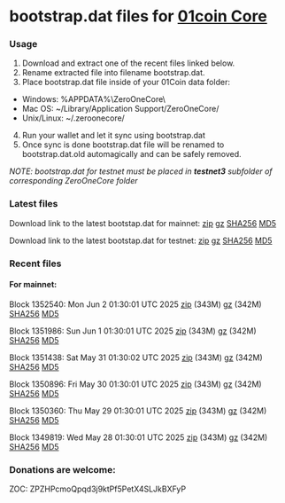 # bootstrap.dat files for [01coin Core](https://01coin.io)

### Usage

1. Download and extract one of the recent files linked below.
2. Rename extracted file into filename bootstrap.dat.
3. Place bootstrap.dat file inside of your 01Coin data folder:
 - Windows: %APPDATA%\ZeroOneCore\
 - Mac OS: ~/Library/Application Support/ZeroOneCore/
 - Unix/Linux: ~/.zeroonecore/
4. Run your wallet and let it sync using bootstrap.dat
5. Once sync is done bootstrap.dat file will be renamed to bootstrap.dat.old automagically and can be safely removed.

_NOTE: bootstrap.dat for testnet must be placed in **testnet3** subfolder of corresponding ZeroOneCore folder_

### Latest files
Download link to the latest bootstap.dat for mainnet: [zip](https://files.01coin.io/mainnet/bootstrap.dat.zip) [gz](https://files.01coin.io/mainnet/bootstrap.dat.tar.gz) [SHA256](https://files.01coin.io/mainnet/sha256.txt) [MD5](https://files.01coin.io/mainnet/md5.txt)

Download link to the latest bootstap.dat for testnet: [zip](https://files.01coin.io/testnet/bootstrap.dat.zip) [gz](https://files.01coin.io/testnet/bootstrap.dat.tar.gz) [SHA256](https://files.01coin.io/testnet/sha256.txt) [MD5](https://files.01coin.io/testnet/md5.txt)

### Recent files

#### For mainnet:

Block 1352540: Mon Jun  2 01:30:01 UTC 2025 [zip](https://files.01coin.io/mainnet/2025-06-02/bootstrap.dat.zip) (343M) [gz](https://files.01coin.io/mainnet/2025-06-02/bootstrap.dat.tar.gz) (342M) [SHA256](https://files.01coin.io/mainnet/2025-06-02/sha256.txt) [MD5](https://files.01coin.io/mainnet/2025-06-02/md5.txt)

Block 1351986: Sun Jun  1 01:30:01 UTC 2025 [zip](https://files.01coin.io/mainnet/2025-06-01/bootstrap.dat.zip) (343M) [gz](https://files.01coin.io/mainnet/2025-06-01/bootstrap.dat.tar.gz) (342M) [SHA256](https://files.01coin.io/mainnet/2025-06-01/sha256.txt) [MD5](https://files.01coin.io/mainnet/2025-06-01/md5.txt)

Block 1351438: Sat May 31 01:30:02 UTC 2025 [zip](https://files.01coin.io/mainnet/2025-05-31/bootstrap.dat.zip) (343M) [gz](https://files.01coin.io/mainnet/2025-05-31/bootstrap.dat.tar.gz) (342M) [SHA256](https://files.01coin.io/mainnet/2025-05-31/sha256.txt) [MD5](https://files.01coin.io/mainnet/2025-05-31/md5.txt)

Block 1350896: Fri May 30 01:30:01 UTC 2025 [zip](https://files.01coin.io/mainnet/2025-05-30/bootstrap.dat.zip) (343M) [gz](https://files.01coin.io/mainnet/2025-05-30/bootstrap.dat.tar.gz) (342M) [SHA256](https://files.01coin.io/mainnet/2025-05-30/sha256.txt) [MD5](https://files.01coin.io/mainnet/2025-05-30/md5.txt)

Block 1350360: Thu May 29 01:30:01 UTC 2025 [zip](https://files.01coin.io/mainnet/2025-05-29/bootstrap.dat.zip) (343M) [gz](https://files.01coin.io/mainnet/2025-05-29/bootstrap.dat.tar.gz) (342M) [SHA256](https://files.01coin.io/mainnet/2025-05-29/sha256.txt) [MD5](https://files.01coin.io/mainnet/2025-05-29/md5.txt)

Block 1349819: Wed May 28 01:30:01 UTC 2025 [zip](https://files.01coin.io/mainnet/2025-05-28/bootstrap.dat.zip) (343M) [gz](https://files.01coin.io/mainnet/2025-05-28/bootstrap.dat.tar.gz) (342M) [SHA256](https://files.01coin.io/mainnet/2025-05-28/sha256.txt) [MD5](https://files.01coin.io/mainnet/2025-05-28/md5.txt)


### Donations are welcome:

ZOC: ZPZHPcmoQpqd3j9ktPf5PetX4SLJkBXFyP
